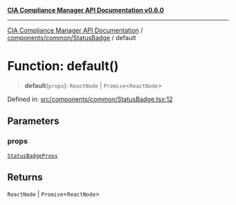 [**CIA Compliance Manager API Documentation v0.6.0**](../../../../README.md)

***

[CIA Compliance Manager API Documentation](../../../../modules.md) / [components/common/StatusBadge](../README.md) / default

# Function: default()

> **default**(`props`): `ReactNode` \| `Promise`\<`ReactNode`\>

Defined in: [src/components/common/StatusBadge.tsx:12](https://github.com/Hack23/cia-compliance-manager/blob/ca083b463223765b22422b66b3a43930241849bd/src/components/common/StatusBadge.tsx#L12)

## Parameters

### props

[`StatusBadgeProps`](../type-aliases/StatusBadgeProps.md)

## Returns

`ReactNode` \| `Promise`\<`ReactNode`\>
